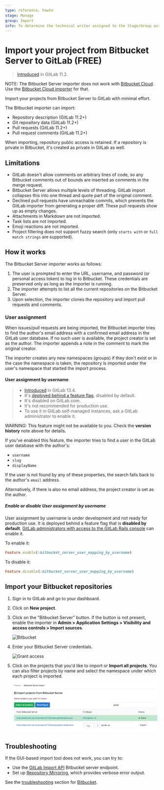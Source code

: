 ```yaml
---
type: reference, howto
stage: Manage
group: Import
info: To determine the technical writer assigned to the Stage/Group associated with this page, see https://about.gitlab.com/handbook/engineering/ux/technical-writing/#assignments
---
```


# Import your project from Bitbucket Server to GitLab **(FREE)**

> [Introduced](https://gitlab.com/gitlab-org/gitlab-foss/-/merge_requests/20164) in GitLab 11.2.

NOTE:
The Bitbucket Server importer does not work with [Bitbucket Cloud](https://bitbucket.org).
Use the [Bitbucket Cloud importer](bitbucket.md) for that.

Import your projects from Bitbucket Server to GitLab with minimal effort.

The Bitbucket importer can import:

- Repository description (GitLab 11.2+)
- Git repository data (GitLab 11.2+)
- Pull requests (GitLab 11.2+)
- Pull request comments (GitLab 11.2+)

When importing, repository public access is retained. If a repository is private in Bitbucket, it's
created as private in GitLab as well.

## Limitations

- GitLab doesn't allow comments on arbitrary lines of code, so any Bitbucket comments out of bounds
  are inserted as comments in the merge request.
- Bitbucket Server allows multiple levels of threading. GitLab import collapses this into one thread
  and quote part of the original comment.
- Declined pull requests have unreachable commits, which prevents the GitLab importer from
  generating a proper diff. These pull requests show up as empty changes.
- Attachments in Markdown are not imported.
- Task lists are not imported.
- Emoji reactions are not imported.
- Project filtering does not support fuzzy search (only `starts with` or `full match strings` are
  supported).

## How it works

The Bitbucket Server importer works as follows:

1. The user is prompted to enter the URL, username, and password (or personal access token) to log in to Bitbucket.
   These credentials are preserved only as long as the importer is running.
1. The importer attempts to list all the current repositories on the Bitbucket Server.
1. Upon selection, the importer clones the repository and import pull requests and comments.

### User assignment

When issues/pull requests are being imported, the Bitbucket importer tries to
find the author's email address with a confirmed email address in the GitLab
user database. If no such user is available, the project creator is set as
the author. The importer appends a note in the comment to mark the original
creator.

The importer creates any new namespaces (groups) if they don't exist or in
the case the namespace is taken, the repository is imported under the user's
namespace that started the import process.

#### User assignment by username

> - [Introduced](https://gitlab.com/gitlab-org/gitlab/-/issues/218609) in GitLab 13.4.
> - It's [deployed behind a feature flag](../../feature_flags.md), disabled by default.
> - It's disabled on GitLab.com.
> - It's not recommended for production use.
> - To use it in GitLab self-managed instances, ask a GitLab administrator to enable it.

WARNING:
This feature might not be available to you. Check the **version history** note above for details.

If you've enabled this feature, the importer tries to find a user in the GitLab user database with
the author's:

- `username`
- `slug`
- `displayName`

If the user is not found by any of these properties, the search falls back to the author's
`email` address.

Alternatively, if there is also no email address, the project creator is set as the author.

##### Enable or disable User assignment by username

User assignment by username is under development and not ready for production use. It is
deployed behind a feature flag that is **disabled by default**.
[GitLab administrators with access to the GitLab Rails console](../../../administration/feature_flags.md)
can enable it.

To enable it:

```ruby
Feature.enable(:bitbucket_server_user_mapping_by_username)
```

To disable it:

```ruby
Feature.disable(:bitbucket_server_user_mapping_by_username)
```

## Import your Bitbucket repositories

1. Sign in to GitLab and go to your dashboard.
1. Click on **New project**.
1. Click on the "Bitbucket Server" button. If the button is not present, enable the importer in
   **Admin > Application Settings > Visibility and access controls > Import sources**.

   ![Bitbucket](img/import_projects_from_new_project_page.png)

1. Enter your Bitbucket Server credentials.

   ![Grant access](img/bitbucket_server_import_credentials.png)

1. Click on the projects that you'd like to import or **Import all projects**.
   You can also filter projects by name and select the namespace under which each project is
   imported.

   ![Import projects](img/bitbucket_server_import_select_project_v12_3.png)

## Troubleshooting

If the GUI-based import tool does not work, you can try to:

- Use the [GitLab Import API](../../../api/import.md#import-repository-from-bitbucket-server) Bitbucket server endpoint.
- Set up [Repository Mirroring](../repository/mirror/index.md), which provides verbose error output.

See the [troubleshooting](bitbucket.md#troubleshooting) section for [Bitbucket](bitbucket.md).

